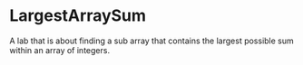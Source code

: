 # LargestArraySum
A lab that is about finding a sub array that contains the largest possible sum within an array of integers.
